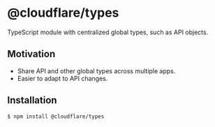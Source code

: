 # @cloudflare/types
TypeScript module with centralized global types, such as API objects.

## Motivation
* Share API and other global types across multiple apps.
* Easier to adapt to API changes.

## Installation

```sh
$ npm install @cloudflare/types
```
